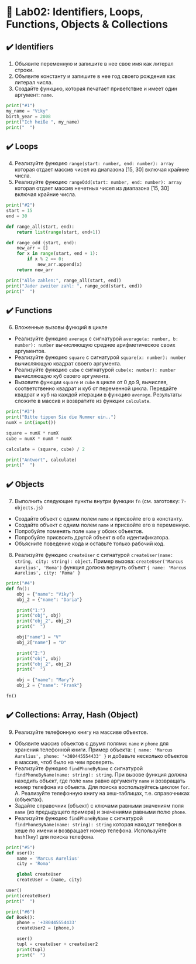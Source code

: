 #  👾 Lab02: Identifiers, Loops, Functions, Objects & Collections
## ✔️ Identifiers
1. Объявите переменную и запишите в нее свое имя как литерал строки.
2. Объявите константу и запишите в нее год своего рождения как литерал числа.
3. Создайте функцию, которая печатает приветствие и имеет один аргумент: `name`.

```py 
print("#1")
my_name = "Viky"
birth_year = 2008
print("Ich heiße ", my_name)
print("  ")
```
## ✔️ Loops

4. Реализуйте функцию `range(start: number, end: number): array` которая отдает
массив чисел из диапазона [15, 30] включая крайние числа.
5. Реализуйте функцию `rangeOdd(start: number, end: number): array` которая
отдает массив нечетных чисел из диапазона [15, 30] включая крайние числа.

```py 
print("#2")
start = 15
end = 30

def range_all(start, end):
    return list(range(start, end+1))

def range_odd (start, end):
    new_arr = []
    for x in range(start, end + 1):
        if x % 2 == 0:
            new_arr.append(x)
    return new_arr

print("Alle zahlen:", range_all(start, end))
print("Jader zweiter zahl: ", range_odd(start, end))
print("  ")
```
## ✔️ Functions

6. Вложенные вызовы функций в цикле
- Реализуйте функцию `average` с сигнатурой
`average(a: number, b: number): number` вычисляющую среднее арифметическое своих
аргументов.
- Реализуйте функцию `square` с сигнатурой `square(x: number): number`
вычисляющую квадрат своего аргумента.
- Реализуйте функцию `cube` с сигнатурой `cube(x: number): number`
вычисляющую куб своего аргумента.
- Вызовите функции `square` и `cube` в цикле от 0 до 9, вычисляя, соответственно
квадрат и куб от переменной цикла. Передайте квадрат и куб на каждой итерации в
функцию `average`. Результаты сложите в массив и возвратите из функции
`calculate`.

```py 
print("#3")
print("Bitte tippen Sie die Nummer ein..")
numX = int(input())

square = numX * numX
cube = numX * numX * numX

calculate = (square, cube) / 2

print("Antwort", calculate)
print("  ")
```
## ✔️ Objects

7. Выполнить следующие пункты внутри функции `fn` (см. заготовку: `7-objects.js`)
- Создайте объект с одним полем `name` и присвойте его в константу.
- Создайте объект с одним полем `name` и присвойте его в переменную.
- Попробуйте поменять поле `name` у обоих объектов.
- Попробуйте присвоить другой объект в оба идентификатора.
- Объясните поведение кода и оставьте только рабочий код.
8. Реализуйте функцию `createUser` с сигнатурой
`createUser(name: string, city: string): object`. Пример вызова:
`createUser('Marcus Aurelius', 'Roma')` функция должна вернуть объект
`{ name: 'Marcus Aurelius', city: 'Roma' }`

```py 
print("#4")
def fn():
    obj = {"name": "Viky"}
    obj_2 = {"name": "Daria"}

    print("1:")
    print("obj", obj)
    print("obj_2", obj_2)
    print("  ")

    obj["name"] = "V"
    obj_2["name"] = "D"

    print("2:")
    print("obj", obj)
    print("obj_2", obj_2)
    print("  ")

    obj = {"name": "Mary"}
    obj_2 = {"name": "Frank"}

fn()
```
## ✔️ Collections: Array, Hash (Object)


9. Реализуйте телефонную книгу на массиве объектов.
- Объявите массив объектов с двумя полями: `name` и `phone` для хранения
телефонной книги. Пример объекта:
`{ name: 'Marcus Aurelius', phone: '+380445554433' }` и добавьте несколько
объектов в массив, чтоб было на чем проверять.
- Реализуйте функцию `findPhoneByName` с сигнатурой
`findPhoneByName(name: string): string`. При вызове функция должна находить
объект, где поле `name` равно аргументу `name` и возвращать номер телефона из
объекта. Для поиска воспользуйтесь циклом `for`.
A. Реализуйте телефонную книгу на хеш-таблицах, т.е. справочниках (объектах).
- Задайте справочник (объект) с ключами равными значениям поля `name` (из
предыдущего примера) и значениями равными полю `phone`.
- Реализуйте функцию `findPhoneByName` с сигнатурой
`findPhoneByName(name: string): string` которая находит телефон в хеше по имени
и возвращает номер телефона. Используйте `hash[key]` для поиска телефона.

```py 
print("#5")
def user():
    name = 'Marcus Aurelius'
    city = 'Roma'

    global createUser
    createUser = (name, city)

user()
print(createUser)
print("  ")

print("#6")
def Book():
    phone = '+380445554433'
    createUser2 = (phone,)

    user()
    tupl = createUser + createUser2
    print(tupl)
    print("  ")
```

